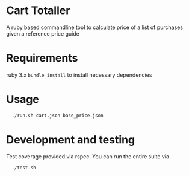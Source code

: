 # Cart Totaller

A ruby based commandline tool to calculate price of a list of purchases given a reference price guide

# Requirements

ruby 3.x
`bundle install` to install necessary dependencies

# Usage


```bash
  ./run.sh cart.json base_price.json
```

# Development and testing

Test coverage provided via rspec. You can run the entire suite via

```bash
  ./test.sh
```
